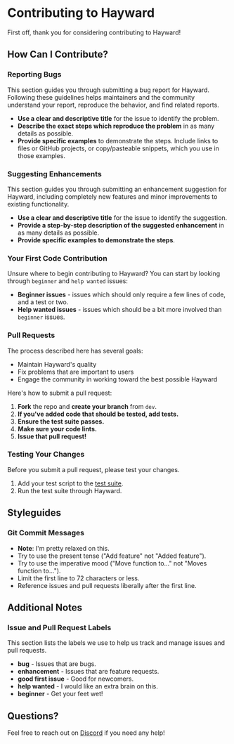 # Contributing to Hayward

First off, thank you for considering contributing to Hayward!

## How Can I Contribute?

### Reporting Bugs

This section guides you through submitting a bug report for Hayward. Following these guidelines helps maintainers and the community understand your report, reproduce the behavior, and find related reports.

- **Use a clear and descriptive title** for the issue to identify the problem.
- **Describe the exact steps which reproduce the problem** in as many details as possible.
- **Provide specific examples** to demonstrate the steps. Include links to files or GitHub projects, or copy/pasteable snippets, which you use in those examples.

### Suggesting Enhancements

This section guides you through submitting an enhancement suggestion for Hayward, including completely new features and minor improvements to existing functionality.

- **Use a clear and descriptive title** for the issue to identify the suggestion.
- **Provide a step-by-step description of the suggested enhancement** in as many details as possible.
- **Provide specific examples to demonstrate the steps**.

### Your First Code Contribution

Unsure where to begin contributing to Hayward? You can start by looking through `beginner` and `help wanted` issues:

- **Beginner issues** - issues which should only require a few lines of code, and a test or two.
- **Help wanted issues** - issues which should be a bit more involved than `beginner` issues.

### Pull Requests

The process described here has several goals:

- Maintain Hayward's quality
- Fix problems that are important to users
- Engage the community in working toward the best possible Hayward

Here's how to submit a pull request:

1. **Fork** the repo and **create your branch** from `dev`.
2. **If you've added code that should be tested, add tests.**
3. **Ensure the test suite passes.**
4. **Make sure your code lints.**
5. **Issue that pull request!**

### Testing Your Changes

Before you submit a pull request, please test your changes.

1. Add your test script to the [test suite](scripts/test.kiwi).
2. Run the test suite through Hayward.

## Styleguides

### Git Commit Messages

- **Note**: I'm pretty relaxed on this.
- Try to use the present tense ("Add feature" not "Added feature").
- Try to use the imperative mood ("Move function to..." not "Moves function to...").
- Limit the first line to 72 characters or less.
- Reference issues and pull requests liberally after the first line.

## Additional Notes

### Issue and Pull Request Labels

This section lists the labels we use to help us track and manage issues and pull requests.

- **bug** - Issues that are bugs.
- **enhancement** - Issues that are feature requests.
- **good first issue** - Good for newcomers.
- **help wanted** - I would like an extra brain on this.
- **beginner** - Get your feet wet!

## Questions?

Feel free to reach out on [Discord](https://discord.com/channels/1221516965743431841/1221553678104920195) if you need any help!